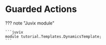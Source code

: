 # Guarded Actions

??? note "Juvix module" 

    ```juvix
    module tutorial.Templates.DynamicsTemplate;
    ```
